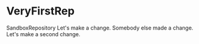 # VeryFirstRep
SandboxRepository
Let's make a change.
Somebody else made a change.
Let's make a second change.
